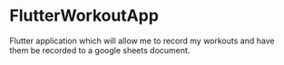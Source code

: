 # FlutterWorkoutApp
Flutter application which will allow me to record my workouts and have them be recorded to a google sheets document.
